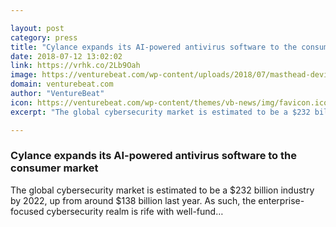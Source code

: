```yaml
---

layout: post
category: press
title: "Cylance expands its AI-powered antivirus software to the consumer market"
date: 2018-07-12 13:02:02
link: https://vrhk.co/2Lb9Oah
image: https://venturebeat.com/wp-content/uploads/2018/07/masthead-device-image.png?fit=2502%2C1349&strip=all
domain: venturebeat.com
author: "VentureBeat"
icon: https://venturebeat.com/wp-content/themes/vb-news/img/favicon.ico
excerpt: "The global cybersecurity market is estimated to be a $232 billion industry by 2022, up from around $138 billion last year. As such, the enterprise-focused cybersecurity realm is rife with well-fund…"

---
```


### Cylance expands its AI-powered antivirus software to the consumer market

The global cybersecurity market is estimated to be a $232 billion industry by 2022, up from around $138 billion last year. As such, the enterprise-focused cybersecurity realm is rife with well-fund…